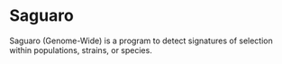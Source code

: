 # Saguaro
Saguaro (Genome-Wide) is a program to detect signatures of selection within populations, strains, or species.

